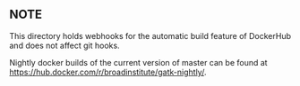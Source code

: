 ## NOTE
This directory holds webhooks for the automatic build feature of DockerHub and does not affect git hooks. 

Nightly docker builds of the current version of master can be found at https://hub.docker.com/r/broadinstitute/gatk-nightly/.